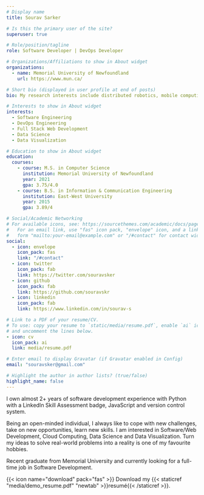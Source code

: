 ```yaml
---
# Display name
title: Sourav Sarker

# Is this the primary user of the site?
superuser: true

# Role/position/tagline
role: Software Developer | DevOps Developer

# Organizations/Affiliations to show in About widget
organizations:
  - name: Memorial University of Newfoundland
    url: https://www.mun.ca/

# Short bio (displayed in user profile at end of posts)
bio: My research interests include distributed robotics, mobile computing and programmable matter.

# Interests to show in About widget
interests:
  - Software Engineering
  - DevOps Engineering
  - Full Stack Web Development
  - Data Science
  - Data Visualization

# Education to show in About widget
education:
  courses:
    - course: M.S. in Computer Science
      institution: Memorial University of Newfoundland
      year: 2021
      gpa: 3.75/4.0
    - course: B.S. in Information & Communication Engineering
      institution: East-West University
      year: 2015
      gpa: 3.89/4

# Social/Academic Networking
# For available icons, see: https://sourcethemes.com/academic/docs/page-builder/#icons
#   For an email link, use "fas" icon pack, "envelope" icon, and a link in the
#   form "mailto:your-email@example.com" or "/#contact" for contact widget.
social:
  - icon: envelope
    icon_pack: fas
    link: "/#contact"
  - icon: twitter
    icon_pack: fab
    link: https://twitter.com/souravsker
  - icon: github
    icon_pack: fab
    link: https://github.com/souravskr
  - icon: linkedin
    icon_pack: fab
    link: https://www.linkedin.com/in/sourav-s

# Link to a PDF of your resume/CV.
# To use: copy your resume to `static/media/resume.pdf`, enable `ai` icons in `params.toml`,
# and uncomment the lines below.
- icon: cv
  icon_pack: ai
  link: media/resume.pdf

# Enter email to display Gravatar (if Gravatar enabled in Config)
email: "souravsker@gmail.com"

# Highlight the author in author lists? (true/false)
highlight_name: false
---
```


I own almost 2+ years of software development experience with Python with a LinkedIn Skill Assessment badge, JavaScript and version control system.

Being an open-minded individual, I always like to cope with new challenges, take on new opportunities, learn new skills. I am interested in Software/Web Development, Cloud Computing, Data Science and Data Visualization. Turn my ideas to solve real-world problems into a reality is one of my favourite hobbies.

Recent graduate from Memorial University and currently looking for a full-time job in Software Development.

{{< icon name="download" pack="fas" >}} Download my {{< staticref "media/demo_resume.pdf" "newtab" >}}resumé{{< /staticref >}}.

